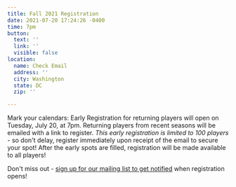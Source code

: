 ```yaml
---
title: Fall 2021 Registration
date: 2021-07-20 17:24:26 -0400
time: 7pm
button:
  text: ''
  link: ''
  visible: false
location:
  name: Check Email
  address: ''
  city: Washington
  state: DC
  zip: ''

---
```

Mark your calendars: Early Registration for returning players will open on Tuesday, July 20, at 7pm. Returning players from recent seasons will be emailed with a link to register. _This early registration is limited to 100 players_ - so don't delay, register immediately upon receipt of the email to secure your spot! After the early spots are filled, registration will be made available to all players!

Don't miss out - [sign up for our mailing list to get notified](http://eepurl.com/c9JkQz) when registration opens!
